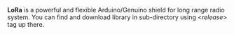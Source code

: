 <strong>LoRa</strong> is a powerful and flexible Arduino/Genuino shield for long range radio system. 
You can find and download library in sub-directory using &lt;<em>release</em>&gt; tag up there.

